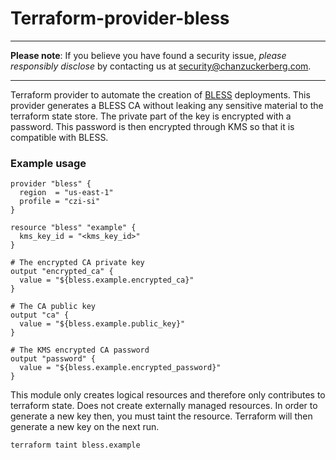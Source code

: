 # Terraform-provider-bless
----

**Please note**: If you believe you have found a security issue, _please responsibly disclose_ by contacting us at [security@chanzuckerberg.com](mailto:security@chanzuckerberg.com).

----

Terraform provider to automate the creation of [BLESS](https://github.com/Netflix/bless) deployments.
This provider generates a BLESS CA without leaking any sensitive material to the terraform state store. The private part of the key is encrypted with a password. This password is then encrypted through KMS so that it is compatible with BLESS.

### Example usage

```hcl
provider "bless" {
  region  = "us-east-1"
  profile = "czi-si"
}

resource "bless" "example" {
  kms_key_id = "<kms_key_id>"
}

# The encrypted CA private key
output "encrypted_ca" {
  value = "${bless.example.encrypted_ca}"
}

# The CA public key
output "ca" {
  value = "${bless.example.public_key}"
}

# The KMS encrypted CA password
output "password" {
  value = "${bless.example.encrypted_password}"
}

```
This module only creates logical resources and therefore only contributes to terraform state. Does not create externally managed resources. In order to generate a new key then, you must taint the resource. Terraform will then generate a new key on the next run.

```sh
terraform taint bless.example
```
